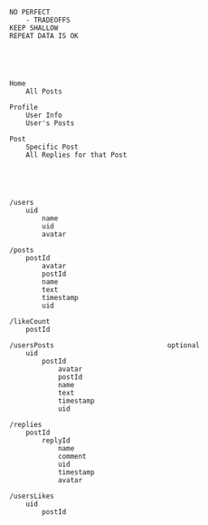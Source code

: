     NO PERFECT
    	- TRADEOFFS
    KEEP SHALLOW
    REPEAT DATA IS OK





    Home
    	All Posts

    Profile
    	User Info
    	User's Posts

    Post
    	Specific Post
    	All Replies for that Post





    /users
    	uid
    		name
    		uid
    		avatar

    /posts
    	postId
    		avatar
    		postId
    		name
    		text
    		timestamp
    		uid

    /likeCount
    	postId

    /usersPosts                            optional
    	uid
    		postId
    			avatar
    			postId
    			name
    			text
    			timestamp
    			uid

    /replies
    	postId
    		replyId
    			name
    			comment
    			uid
    			timestamp
    			avatar

    /usersLikes
    	uid
    		postId
